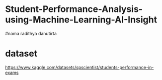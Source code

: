 # Student-Performance-Analysis-using-Machine-Learning-AI-Insight

#nama
radithya danutirta

# dataset
https://www.kaggle.com/datasets/spscientist/students-performance-in-exams

